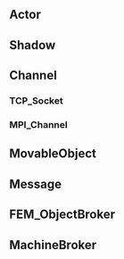 
## **Actor**

## **Shadow**

## **Channel**

### TCP_Socket

### MPI_Channel

## **MovableObject**

## Message

## FEM_ObjectBroker

## **MachineBroker**
